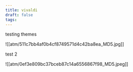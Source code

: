 ```yaml
---
title: vivaldi
draft: false
tags:
---
```

testing themes

![[atm/511c7bb4af0b4cf8749571d4c42ba8ea_MD5.jpg]]


test 2

![[atm/0ef3e809bc37bceb87c14a6556867f98_MD5.jpeg]]
